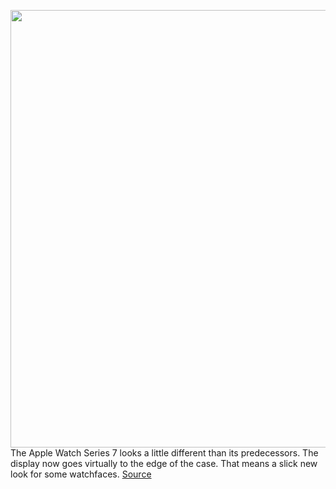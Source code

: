 <img src='https://cdn.vox-cdn.com/thumbor/l1H7uaRdEC0hfNTyTmdTPi4Ifow=/0x0:893x497/1200x800/filters:focal(376x178:518x320)/cdn.vox-cdn.com/uploads/chorus_image/image/69857320/Capto_Capture_2021_09_14_01_24_25_PM.0.jpg' width='700px' /><br/>
The Apple Watch Series 7 looks a little different than its predecessors. The display now goes virtually to the edge of the case. That means a slick new look for some watchfaces.
<a href='https://www.theverge.com/2021/9/14/22667395/apple-watch-series-7-price-specs-redesign-announcement'> Source <a/>